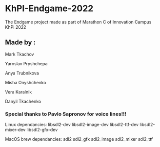 # KhPI-Endgame-2022
The Endgame project made as part of Marathon C of Innovation Campus KhPI 2022

## Made by :

Mark Tkachov

Yaroslav Pryshchepa

Anya Trubnikova

Misha Onyshchenko

Vera Karalnik

Danyil Tkachenko

### Special thanks to Pavlo Sapronov for voice lines!!!

Linux dependancies: libsdl2-dev libsdl2-image-dev libsdl2-ttf-dev libsdl2-mixer-dev libsdl2-gfx-dev

MacOS brew dependancies: sdl2 sdl2_gfx sdl2_image sdl2_mixer sdl2_ttf
